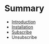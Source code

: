# Summary

* [Introduction](README.md)
* [Installation](installation.md)
* [Subscribe](subscribe.md)
* Unsubscribe

